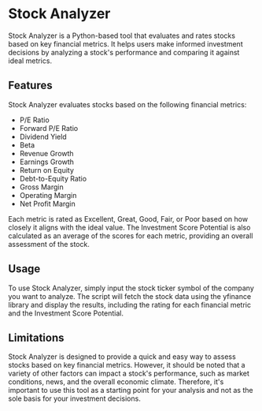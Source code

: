 # Stock Analyzer

Stock Analyzer is a Python-based tool that evaluates and rates stocks based on key financial metrics. It helps users make informed investment decisions by analyzing a stock's performance and comparing it against ideal metrics.

## Features

Stock Analyzer evaluates stocks based on the following financial metrics:

- P/E Ratio
- Forward P/E Ratio
- Dividend Yield
- Beta
- Revenue Growth
- Earnings Growth
- Return on Equity
- Debt-to-Equity Ratio
- Gross Margin
- Operating Margin
- Net Profit Margin

Each metric is rated as Excellent, Great, Good, Fair, or Poor based on how closely it aligns with the ideal value. The Investment Score Potential is also calculated as an average of the scores for each metric, providing an overall assessment of the stock.

## Usage

To use Stock Analyzer, simply input the stock ticker symbol of the company you want to analyze. The script will fetch the stock data using the yfinance library and display the results, including the rating for each financial metric and the Investment Score Potential.

## Limitations

Stock Analyzer is designed to provide a quick and easy way to assess stocks based on key financial metrics. However, it should be noted that a variety of other factors can impact a stock's performance, such as market conditions, news, and the overall economic climate. Therefore, it's important to use this tool as a starting point for your analysis and not as the sole basis for your investment decisions.
